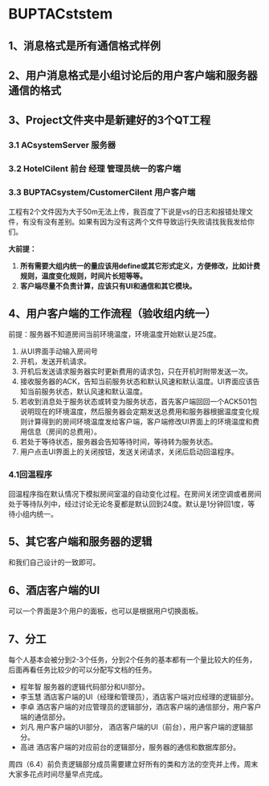 # BUPTACststem
## 1、消息格式是所有通信格式样例

## 2、用户消息格式是小组讨论后的用户客户端和服务器通信的格式

## 3、Project文件夹中是新建好的3个QT工程

### 3.1 ACsystemServer 服务器

### 3.2 HotelCilent 前台 经理 管理员统一的客户端

### 3.3 BUPTACsystem/CustomerCilent 用户客户端

工程有2个文件因为大于50m无法上传，我百度了下说是vs的日志和报错处理文件，有没有没有差别。如果有因为没有这两个文件导致运行失败请找我我发给你们。

**大前提：**

1. **所有需要大组内统一的量应该用define或其它形式定义，方便修改，比如计费规则，温度变化规则，时间片长短等等。**
2. **客户端尽量不负责计算，应该只有UI和通信和其它模块。**

## 4、用户客户端的工作流程（验收组内统一）

前提：服务器不知道房间当前环境温度，环境温度开始默认是25度。

1. 从UI界面手动输入房间号
2. 开机，发送开机请求。
3. 开机后发送请求服务器实时更新费用的请求包，只在开机时附带发送一次。
4. 接收服务器的ACK，告知当前服务状态和默认风速和默认温度。UI界面应该告知当前服务状态，默认风速和默认温度。
5. 若收到消息处于服务状态或转变为服务状态，首先客户端回回一个ACK501包说明现在的环境温度，然后服务器会定期发送总费用和服务器根据温度变化规则计算得到的房间环境温度发给客户端，客户端修改UI界面上的环境温度和费用信息（房间的总费用）。
6. 若处于等待状态，服务器会告知等待时间，等待转为服务状态。
7. 用户点击UI界面上的关闭按钮，发送关闭请求，关闭后启动回温程序。

### 4.1回温程序

回温程序指在默认情况下模拟房间室温的自动变化过程。在房间关闭空调或者房间处于等待队列中，经过讨论无论冬夏都是默认回到24度。默认是1分钟回1度，等待小组内统一。


   ## 5、其它客户端和服务器的逻辑

和我们自己设计的一致即可。

## 6、酒店客户端的UI

可以一个界面是3个用户的面板，也可以是根据用户切换面板。

## 7、分工

每个人基本会被分到2-3个任务，分到2个任务的基本都有一个量比较大的任务，后面再看任务比较少的可以分配写文档的任务。

- 程年智 服务器的逻辑代码部分和UI部分。
- 李玉慧 酒店客户端的UI（经理和管理员），酒店客户端对应经理的逻辑部分。
- 李卓 酒店客户端的对应管理员的逻辑部分，酒店客户端的通信部分，用户客户端的通信部分。
- 刘凡 用户客户端的UI部分， 酒店客户端的UI（前台），用户客户端的逻辑部分。
- 高进 酒店客户端的对应前台的逻辑部分，服务器的通信和数据库部分。

周四（6.4）前负责逻辑部分成员需要建立好所有的类和方法的空壳并上传。周末大家多花点时间尽量早点完成。